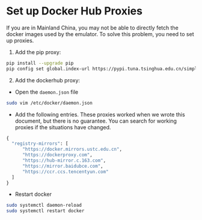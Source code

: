 # Set up Docker Hub Proxies

If you are in Mainland China, you may not be able to directly fetch the docker images 
used by the emulator. To solve this problem, you need to set up proxies. 


1. Add the pip proxy:
  
  ```bash
  pip install --upgrade pip
  pip config set global.index-url https://pypi.tuna.tsinghua.edu.cn/simple
  ```

2. Add the dockerhub proxy:

  - Open the `daemon.json` file
  ```bash
  sudo vim /etc/docker/daemon.json
  ```

  - Add the following entries. These proxies worked when we wrote this document, but 
    there is no guarantee. You can search for working proxies if the situations have changed. 

  ```python
  {
    "registry-mirrors": [
        "https://docker.mirrors.ustc.edu.cn",
        "https://dockerproxy.com",
        "https://hub-mirror.c.163.com",
        "https://mirror.baidubce.com",
        "https://ccr.ccs.tencentyun.com"
    ]
  }
  ```

  - Restart docker 
  ```bash
  sudo systemctl daemon-reload
  sudo systemctl restart docker
  ```

